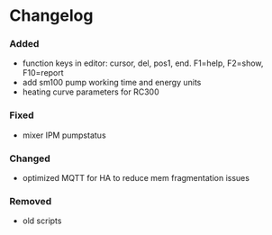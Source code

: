 # Changelog

### Added
- function keys in editor: cursor, del, pos1, end. F1=help, F2=show, F10=report
- add sm100 pump working time and energy units
- heating curve parameters for RC300

### Fixed
- mixer IPM pumpstatus

### Changed
- optimized MQTT for HA to reduce mem fragmentation issues

### Removed
- old scripts

